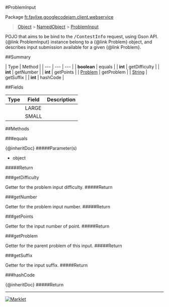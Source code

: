 #ProblemInput

Package [fr.faylixe.googlecodejam.client.webservice](README.md)<br>
> [Object](../../../../java/lang/Object.md) > [NamedObject](common/NamedObject.md) > [ProblemInput](ProblemInput.md)

<p>POJO that aims to be bind to the <tt>/ContestInfo</tt>
 request, using Gson API. {@link ProblemInput} instance belong
 to a {@link Problem} object, and describes input submission
 available for a given {@link Problem}.</p>

##Summary


| Type | Method |
| --- | --- | --- |
| **boolean** | equals |
| **int** | getDifficulty |
| **int** | getNumber |
| **int** | getPoints |
| [Problem](Problem.md) | getProblem |
| [String](../../../../java/lang/String.md) | getSuffix |
| **int** | hashCode |

##Fields


| Type | Field | Description |
| --- | --- | --- |
|  | LARGE |
|  | SMALL |

##Methods

###equals


{@inheritDoc}
#####Parameter(s)


* object

#####Return



###getDifficulty


Getter for the problem input difficulty.
#####Return



###getNumber


Getter for the problem input number.
#####Return



###getPoints


Getter for the input number of point.
#####Return



###getProblem


Getter for the parent problem of this input.
#####Return



###getSuffix


Getter for the input suffix.
#####Return



###hashCode


{@inheritDoc}
#####Return



---
[![Marklet](https://img.shields.io/badge/Generated%20by-Marklet-green.svg)](https://github.com/Faylixe/marklet)